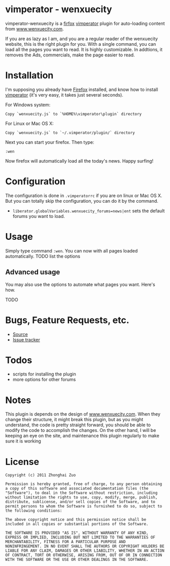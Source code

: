 # vimperator - wenxuecity

vimperator-wenxuecity is a [firfox][1] [vimperator][2] plugin for auto-loading content from www.wenxuecity.com. 

If you are as lazy as I am, and you are a regular reader of the wenxuecity website, this is the right plugin for you. With a single command, you can load all the pages you want to read. It is highly customizable. In addtions, it removes the Ads, commercials, make the page easier to read.

[1]: http://www.mozilla.org/en-US/firefox/
[2]: http://vimperator.org/vimperator

# Installation
I'm supposing you already have [Firefox][1] installed, and know how to install [vimperator][2] (it's very easy, it takes just several seconds).

For Windows system:

    Copy `wenxuecity.js` to `%HOME%\vimperator\plugin` directory

For Linux or Mac OS X:

    Copy `wenxuecity.js` to `~/.vimperator/plugin/` directory
    
Next you can start your firefox. Then type:

    :wen

Now firefox will automatically load all the today's news. Happy surfing!

# Configuration

The configuration is done in `.vimperatorrc` if you are on linux or Mac OS X. But you can totally skip the configuration, you can do it by the command. 

 * `liberator.globalVariables.wenxuecity_forums=news|ent` sets the default forums you want to load. 

# Usage

Simply type command `:wen`. You can now with all pages loaded automatically.
TODO list the options

## Advanced usage

You may also use the options to automate what pages you want. Here's how.

 TODO

# Bugs, Feature Requests, etc. 

 * [Source][2]
 * [Issue tracker][3]

[3]: http://github.com/zhhz/vimperator-wenxuecity
[4]: http://github.com/zhhz/vimperator-wenxuecity/issues

# Todos

 * scripts for installing the plugin
 * more options for other forums
 
# Notes
 
 This plugin is depends on the design of www.wenxuecity.com. When they change their structure, it might break this plugin, but as you might understand, the code is pretty straight forward, you should be able to modify the code to accomplish the changes. On the other hand, I will be keeping an eye on the site, and maintenance this plugin regularly to make sure it is working

# License

    Copyright (c) 2011 Zhonghai Zuo
    
    Permission is hereby granted, free of charge, to any person obtaining
    a copy of this software and associated documentation files (the
    "Software"), to deal in the Software without restriction, including
    without limitation the rights to use, copy, modify, merge, publish,
    distribute, sublicense, and/or sell copies of the Software, and to
    permit persons to whom the Software is furnished to do so, subject to
    the following conditions:
    
    The above copyright notice and this permission notice shall be
    included in all copies or substantial portions of the Software.
    
    THE SOFTWARE IS PROVIDED "AS IS", WITHOUT WARRANTY OF ANY KIND,
    EXPRESS OR IMPLIED, INCLUDING BUT NOT LIMITED TO THE WARRANTIES OF
    MERCHANTABILITY, FITNESS FOR A PARTICULAR PURPOSE AND
    NONINFRINGEMENT. IN NO EVENT SHALL THE AUTHORS OR COPYRIGHT HOLDERS BE
    LIABLE FOR ANY CLAIM, DAMAGES OR OTHER LIABILITY, WHETHER IN AN ACTION
    OF CONTRACT, TORT OR OTHERWISE, ARISING FROM, OUT OF OR IN CONNECTION
    WITH THE SOFTWARE OR THE USE OR OTHER DEALINGS IN THE SOFTWARE.


